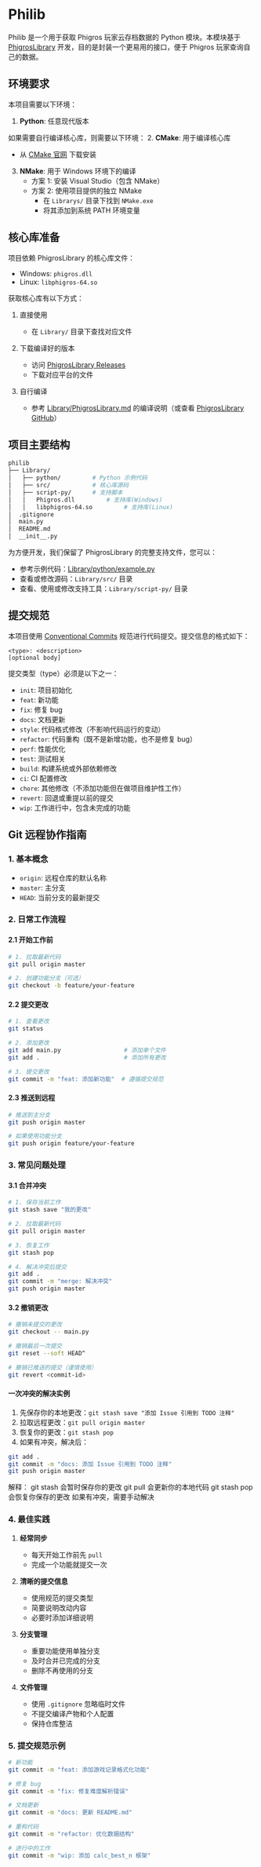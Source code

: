 # Philib

Philib 是一个用于获取 Phigros 玩家云存档数据的 Python 模块。本模块基于 [PhigrosLibrary](https://github.com/7aGiven/PhigrosLibrary) 开发，目的是封装一个更易用的接口，便于 Phigros 玩家查询自己的数据。

## 环境要求

本项目需要以下环境：

1. **Python**: 任意现代版本

如果需要自行编译核心库，则需要以下环境： 2. **CMake**: 用于编译核心库

- 从 [CMake 官网](https://cmake.org/download/) 下载安装

3. **NMake**: 用于 Windows 环境下的编译
   - 方案 1: 安装 Visual Studio（包含 NMake）
   - 方案 2: 使用项目提供的独立 NMake
     - 在 `Librarys/` 目录下找到 `NMake.exe`
     - 将其添加到系统 PATH 环境变量

## 核心库准备

项目依赖 PhigrosLibrary 的核心库文件：

- Windows: `phigros.dll`
- Linux: `libphigros-64.so`

获取核心库有以下方式：

1. 直接使用

   - 在 `Library/` 目录下查找对应文件

2. 下载编译好的版本

   - 访问 [PhigrosLibrary Releases](https://github.com/7aGiven/PhigrosLibrary/releases)
   - 下载对应平台的文件

3. 自行编译
   - 参考 [Library/PhigrosLibrary.md](Library/PhigrosLibrary.md) 的编译说明（或查看 [PhigrosLibrary GitHub](https://github.com/7aGiven/PhigrosLibrary/blob/main/PhigrosLibrary.md)）

## 项目主要结构

```bash
philib
├── Library/
│   ├── python/         # Python 示例代码
│   ├── src/            # 核心库源码
│   ├── script-py/      # 支持脚本
│   │   Phigros.dll         # 支持库(Windows)
│   │   libphigros-64.so         # 支持库(Linux)
│  .gitignore
│  main.py
│  README.md
│  __init__.py
```

为方便开发，我们保留了 PhigrosLibrary 的完整支持文件，您可以：

- 参考示例代码：[Library/python/example.py](Library/python/example.py)
- 查看或修改源码：`Library/src/` 目录
- 查看、使用或修改支持工具：`Library/script-py/` 目录

## 提交规范

本项目使用 [Conventional Commits](https://www.conventionalcommits.org/) 规范进行代码提交。提交信息的格式如下：

```
<type>: <description>
[optional body]
```

提交类型（type）必须是以下之一：

- `init`: 项目初始化
- `feat`: 新功能
- `fix`: 修复 bug
- `docs`: 文档更新
- `style`: 代码格式修改（不影响代码运行的变动）
- `refactor`: 代码重构（既不是新增功能，也不是修复 bug）
- `perf`: 性能优化
- `test`: 测试相关
- `build`: 构建系统或外部依赖修改
- `ci`: CI 配置修改
- `chore`: 其他修改（不添加功能但在做项目维护性工作）
- `revert`: 回退或重提以前的提交
- `wip`: 工作进行中，包含未完成的功能

## Git 远程协作指南

### 1. 基本概念

- `origin`: 远程仓库的默认名称
- `master`: 主分支
- `HEAD`: 当前分支的最新提交

### 2. 日常工作流程

#### 2.1 开始工作前

```bash
# 1. 拉取最新代码
git pull origin master

# 2. 创建功能分支（可选）
git checkout -b feature/your-feature
```

#### 2.2 提交更改

```bash
# 1. 查看更改
git status

# 2. 添加更改
git add main.py                  # 添加单个文件
git add .                        # 添加所有更改

# 3. 提交更改
git commit -m "feat: 添加新功能"  # 遵循提交规范
```

#### 2.3 推送到远程

```bash
# 推送到主分支
git push origin master

# 如果使用功能分支
git push origin feature/your-feature
```

### 3. 常见问题处理

#### 3.1 合并冲突

```bash
# 1. 保存当前工作
git stash save "我的更改"

# 2. 拉取最新代码
git pull origin master

# 3. 恢复工作
git stash pop

# 4. 解决冲突后提交
git add .
git commit -m "merge: 解决冲突"
git push origin master
```

#### 3.2 撤销更改

```bash
# 撤销未提交的更改
git checkout -- main.py

# 撤销最后一次提交
git reset --soft HEAD^

# 撤销已推送的提交（谨慎使用）
git revert <commit-id>
```

#### 一次冲突的解决实例

1. 先保存你的本地更改：`git stash save "添加 Issue 引用到 TODO 注释"`
2. 拉取远程更改：`git pull origin master`
3. 恢复你的更改：`git stash pop`
4. 如果有冲突，解决后：

```bash
git add .
git commit -m "docs: 添加 Issue 引用到 TODO 注释"
git push origin master
```

解释：
git stash 会暂时保存你的更改
git pull 会更新你的本地代码
git stash pop 会恢复你保存的更改
如果有冲突，需要手动解决

### 4. 最佳实践

1. **经常同步**

   - 每天开始工作前先 `pull`
   - 完成一个功能就提交一次

2. **清晰的提交信息**

   - 使用规范的提交类型
   - 简要说明改动内容
   - 必要时添加详细说明

3. **分支管理**

   - 重要功能使用单独分支
   - 及时合并已完成的分支
   - 删除不再使用的分支

4. **文件管理**
   - 使用 `.gitignore` 忽略临时文件
   - 不提交编译产物和个人配置
   - 保持仓库整洁

### 5. 提交规范示例

```bash
# 新功能
git commit -m "feat: 添加游戏记录格式化功能"

# 修复 bug
git commit -m "fix: 修复难度解析错误"

# 文档更新
git commit -m "docs: 更新 README.md"

# 重构代码
git commit -m "refactor: 优化数据结构"

# 进行中的工作
git commit -m "wip: 添加 calc_best_n 框架"
```
